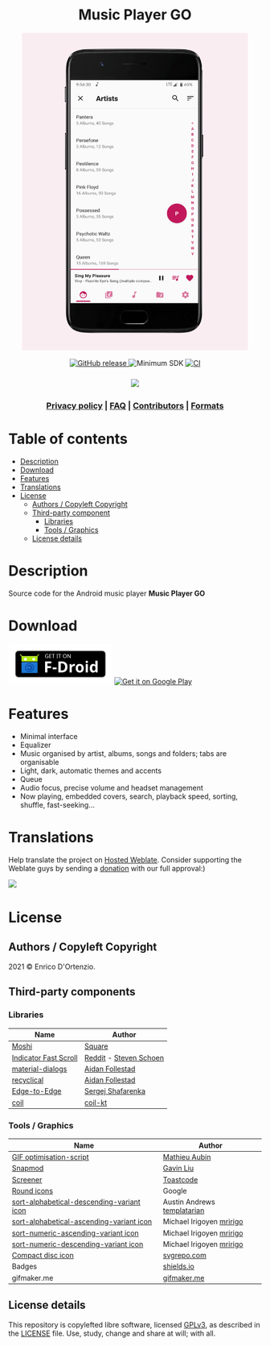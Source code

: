 <h1 align="center">Music Player GO</h1>

<p align="center">
<img width="450" src="art6.gif">
</p>

<p align="center">
  <!-- Latest Release -->
    <a href="https://github.com/enricocid/Music-Player-GO/releases">
      <img alt="GitHub release"
      src="https://img.shields.io/static/v1?label=Tag&message=v4.4.10&color=58F5D1">
    </a>
   <!-- Minimum SDK -->
    <img alt="Minimum SDK" src="https://img.shields.io/static/v1?label=API&message=21&color=32B5ED">
     <!-- Android CI integration -->
    <a href="https://github.com/enricocid/Music-Player-GO/actions">
    <img alt="CI" src="https://github.com/enricocid/Music-Player-GO/workflows/Android%20CI/badge.svg">
    </a>
</p>

  <h3 align="center">
  <a href="https://hosted.weblate.org/engage/music-player-go/">
    <img src="https://hosted.weblate.org/widgets/music-player-go/-/287x66-white.png" />
  </a>
  </h3>

  <h3 align="center">
  <a href="PRIVACY_POLICY.md">Privacy policy</a> |
  <a href="FAQ.md">FAQ</a> |
  <a href="CONTRIBUTORS.md">Contributors</a> |
  <a href="FORMATS.md">Formats</a>
  </h3>

  </h3>


# Table of contents

- [Description](#description)
- [Download](#download)
- [Features](#features)
- [Translations](#translations)
- [License](#license)
  - [Authors / Copyleft Copyright](#authors--copyleft-copyright)
  - [Third-party component](#third-party-components)
    - [Libraries](#libraries)
    - [Tools / Graphics](#tools--graphics)
  - [License details](#license-details)


# Description

Source code for the Android music player **Music Player GO**


# Download

[<img src="https://raw.githubusercontent.com/enricocid/fdroid-custom-badges/main/badge_get-it-on.png"
    alt="Get it on F-Droid"
    height="80">](https://f-droid.org/packages/com.iven.musicplayergo/)
[<img src="https://play.google.com/intl/en_us/badges/static/images/badges/en_badge_web_generic.png"
    alt="Get it on Google Play"
    height="80">](https://play.google.com/store/apps/details?id=com.iven.musicplayergo)
  
# Features

- Minimal interface
- Equalizer
- Music organised by artist, albums, songs and folders; tabs are organisable
- Light, dark, automatic themes and accents
- Queue
- Audio focus, precise volume and headset management
- Now playing, embedded covers, search, playback speed, sorting, shuffle, fast-seeking...
 

# Translations

Help translate the project on [Hosted Weblate](https://hosted.weblate.org/engage/music-player-go/).
Consider supporting the Weblate guys by sending a [donation](https://weblate.org/donate/new/) with our full approval:)

<a href="https://hosted.weblate.org/engage/music-player-go/">
  <img src="https://hosted.weblate.org/widgets/music-player-go/-/88x31-white.png" />
</a>


# License

## Authors / Copyleft Copyright

2021 &copy; Enrico D'Ortenzio.


## Third-party components

### Libraries

| Name                                                        | Author                  |
| ----------------------------------------------------------- | ------------------------- |
| [Moshi](https://github.com/square/moshi)                  | [Square](https://square.github.io/)                       |
| [Indicator Fast Scroll](https://github.com/reddit/IndicatorFastScroll)                  | [Reddit](https://github.com/reddit) - [Steven Schoen](https://github.com/DSteve595)                      |
| [material-dialogs](https://github.com/afollestad/material-dialogs)                  | [Aidan Follestad](https://github.com/afollestad)                       |
| [recyclical](https://github.com/afollestad/recyclical)                  | [Aidan Follestad](https://github.com/afollestad)                       |
| [Edge-to-Edge](https://github.com/beworker/edge-to-edge)                  | [Sergej Shafarenka](https://github.com/beworker)                       |
| [coil](https://github.com/coil-kt/coil)                  | [coil-kt](https://github.com/coil-kt)                       |

### Tools / Graphics

| Name                                                        | Author                  |
| ----------------------------------------------------------- | ------------------------- |
| [GIF optimisation-script](https://github.com/mathieu-aubin/tempgif)                  | [Mathieu Aubin](https://github.com/mathieu-aubin)                       |
| [Snapmod](https://play.google.com/store/apps/details?id=cn.gavinliu.snapmod) | [Gavin Liu](https://play.google.com/store/apps/developer?id=Gavin+Liu)                       |
| [Screener](https://play.google.com/store/apps/details?id=de.toastcode.screener) | [Toastcode](https://toastco.de/)                       |
| [Round icons](https://material.io/tools/icons/?style=round) | Google                       |
| [sort-alphabetical-descending-variant icon](https://materialdesignicons.com/icon/sort-alphabetical-descending-variant) | Austin Andrews [templatarian](https://twitter.com/templarian)                       |
| [sort-alphabetical-ascending-variant icon](https://materialdesignicons.com/icon/sort-alphabetical-ascending-variant) | Michael Irigoyen [mririgo](https://twitter.com/mririgo)                       |
| [sort-numeric-ascending-variant icon](https://materialdesignicons.com/icon/sort-numeric-ascending-variant) | Michael Irigoyen [mririgo](https://twitter.com/mririgo)                       |
| [sort-numeric-descending-variant icon](https://materialdesignicons.com/icon/sort-numeric-descending-variant) | Michael Irigoyen [mririgo](https://twitter.com/mririgo) 
| [Compact disc icon](https://www.svgrepo.com/svg/181020/compact-disc-music) | [svgrepo.com](https://www.svgrepo.com)                       |
| Badges | [shields.io](https://shields.io/) 
| gifmaker.me | [gifmaker.me](https://gifmaker.me/)


## License details

This repository is copylefted libre software, licensed [GPLv3](https://www.gnu.org/licenses/#GPL), as described in the [LICENSE](LICENSE.md) file.
Use, study, change and share at will; with all.
